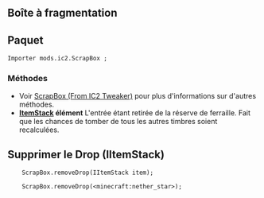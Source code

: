 ## Boîte à fragmentation

## Paquet

```zenscript
Importer mods.ic2.ScrapBox ;
```

### Méthodes

- Voir [ScrapBox (From IC2 Tweaker)](/Mods/IC2Tweaker/Scrap_Box/) pour plus d'informations sur d'autres méthodes.
- **[ItemStack](/Vanilla/Items/IItemStack/) élément** L'entrée étant retirée de la réserve de ferraille. Fait que les chances de tomber de tous les autres timbres soient recalculées.

## Supprimer le Drop (IItemStack)

```zenscript
    ScrapBox.removeDrop(IItemStack item);

    ScrapBox.removeDrop(<minecraft:nether_star>);
```
